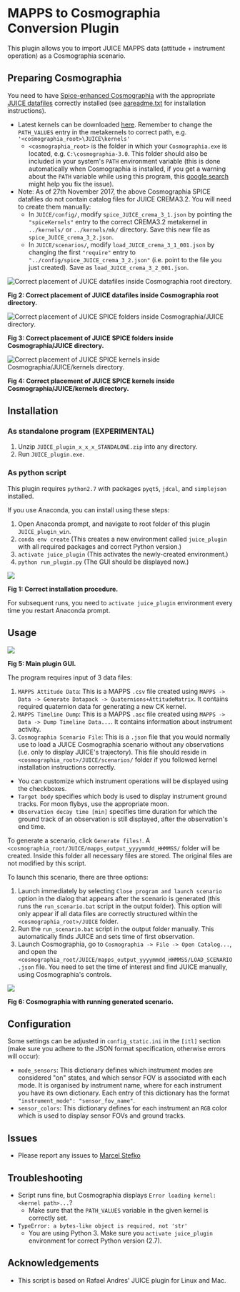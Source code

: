 # MAPPS to Cosmographia Conversion Plugin

This plugin allows you to import JUICE MAPPS data (attitude + instrument operation) as a Cosmographia scenario.

## Preparing Cosmographia
You need to have [Spice-enhanced Cosmographia](https://www.cosmos.esa.int/web/spice/cosmographia) with the appropriate
[JUICE datafiles](ftp://spiftp.esac.esa.int/cosmographia/missions/) correctly installed (see
[aareadme.txt](ftp://spiftp.esac.esa.int/cosmographia/missions/aareadme.txt) for installation instructions).

 - Latest kernels can be downloaded [here](ftp://spiftp.esac.esa.int/data/SPICE/JUICE/). Remember to change the
  `PATH_VALUES` entry in the metakernels to correct path, e.g. `'<cosmographia_root>\JUICE\kernels'`
    - `<cosmographia_root>` is the folder in which your `Cosmographia.exe` is located, e.g. `C:\cosmographia-3.0`. This folder should also be included in your system's `PATH` environment variable (this is done automatically
    when Cosmographia is installed, if you get a warning about the `PATH` variable while using this program,
    this [google search](https://www.google.nl/search?q=how+to+add+folder+to+path+windows) might help you fix
    the issue).
 - Note: As of 27th November 2017, the above Cosmographia SPICE datafiles do not contain catalog files for JUICE CREMA3.2. You will need to create them manually:
    - In `JUICE/config/`, modify `spice_JUICE_crema_3_1.json` by pointing the `"spiceKernels"` entry to the correct CREMA3.2 metakernel in `../kernels/` or `../kernels/mk/` directory. Save this new file as `spice_JUICE_crema_3_2.json`.
    - In `JUICE/scenarios/`, modify `load_JUICE_crema_3_1_001.json` by changing the first `"require"` entry to `"../config/spice_JUICE_crema_3_2.json"` (i.e. point to the file you just created). Save as `load_JUICE_crema_3_2_001.json`.

![Correct placement of JUICE datafiles inside Cosmographia root directory.](img/cosmographia_directory.png)

**Fig 2: Correct placement of JUICE datafiles inside Cosmographia root directory.**


![Correct placement of JUICE SPICE folders inside Cosmographia/JUICE directory.](img/juice_directory.png)

**Fig 3: Correct placement of JUICE SPICE folders inside Cosmographia/JUICE directory.**


![Correct placement of JUICE SPICE kernels inside Cosmographia/JUICE/kernels directory.](img/kernels_directory.png)

**Fig 4: Correct placement of JUICE SPICE kernels inside Cosmographia/JUICE/kernels directory.**





## Installation
### As standalone program (EXPERIMENTAL)
 1. Unzip `JUICE_plugin_x_x_x_STANDALONE.zip` into any directory.
 2. Run `JUICE_plugin.exe`.

### As python script
This plugin requires `python2.7` with packages `pyqt5`, `jdcal`, and `simplejson` installed.

If you use Anaconda, you can install using these steps:

 1. Open Anaconda prompt, and navigate to root folder of this plugin `JUICE_plugin_win`.
 2. `conda env create` (This creates a new environment called `juice_plugin` with all 
 required packages and correct Python version.)
 3. `activate juice_plugin` (This activates the newly-created environment.)
 4. `python run_plugin.py` (The GUI should be displayed now.)
 
![](img/installation.png)

**Fig 1: Correct installation procedure.**

For subsequent runs, you need to `activate juice_plugin` environment every time you restart Anaconda prompt.


## Usage

![](img/plugin_gui.png)

**Fig 5: Main plugin GUI.**

The program requires input of 3 data files:

 1. `MAPPS Attitude Data`: This is a MAPPS `.csv` file created using 
`MAPPS -> Data -> Generate Datapack -> Quaternions+AttitudeMatrix`. It contains
required quaternion data for generating a new CK kernel.
 2. `MAPPS Timeline Dump`: This is a MAPPS `.asc` file created using
`MAPPS -> Data -> Dump Timeline Data...`. It contains information about instrument
activity.
 3. `Cosmographia Scenario File`: This is a `.json` file that you would normally use to load
a JUICE Cosmographia scenario without any observations (i.e. only to display JUICE's trajectory).
This file should reside in `<cosmographia_root>/JUICE/scenarios/` folder if you followed kernel installation
instructions correctly.

 
 - You can customize which instrument operations will be displayed using the checkboxes.
 - `Target body` specifies which body is used to display instrument ground tracks. For moon flybys,
use the appropriate moon.
 - `Observation decay time [min]` specifies time duration for which 
 the ground track of an observation
 is still displayed, after the observation's end time.

To generate a scenario, click `Generate files!`. A `<cosmographia_root/JUICE/mapps_output_yyyymmdd_HHMMSS/`
folder will be created. Inside this folder all necessary files are stored. The original
files are not modified by this script.

To launch this scenario, there are three options:

 1. Launch immediately by selecting `Close program and launch scenario` option in the dialog that appears after
 the scenario is generated (this runs the `run_scenario.bat` script in the output folder). This option will only
 appear if all data files are correctly structured within the `<cosmographia_root>/JUICE` folder.
 2. Run the `run_scenario.bat` script in the output folder manually. This automatically finds JUICE and sets time of first observation.
 3. Launch Cosmographia, go to `Cosmographia -> File -> Open Catalog...`, and open the `<cosmographia_root/JUICE/mapps_output_yyyymmdd_HHMMSS/LOAD_SCENARIO.json`
file. You need to set the time of interest and find JUICE manually, using Cosmographia's controls.

![](img/cosmographia.png)

**Fig 6: Cosmographia with running generated scenario.**

## Configuration
Some settings can be adjusted in `config_static.ini` in the `[itl]` section (make sure you adhere to the JSON format specification, otherwise errors will occur):

- `mode_sensors`: This dictionary defines which instrument modes are considered "on" states, and which
sensor FOV is associated with each mode. It is organised by instrument name, where for each instrument you have its own dictionary. Each entry of this dictionary has the format `"instrument_mode": "sensor_fov_name"`.
- `sensor_colors`: This dictionary defines for each instrument an `RGB` color which is used to display
sensor FOVs and ground tracks.

## Issues
- Please report any issues to [Marcel Stefko](mailto:marcel.stefko@esa.int)

## Troubleshooting
- Script runs fine, but Cosmographia displays `Error loading kernel: <kernel path>...`?
    - Make sure that the `PATH_VALUES` variable in the given kernel is correctly set.
- `TypeError: a bytes-like object is required, not 'str'`
	- You are using Python 3. Make sure you `activate juice_plugin` environment for correct Python version (2.7).

## Acknowledgements
- This script is based on Rafael Andres' JUICE plugin for Linux and Mac.
